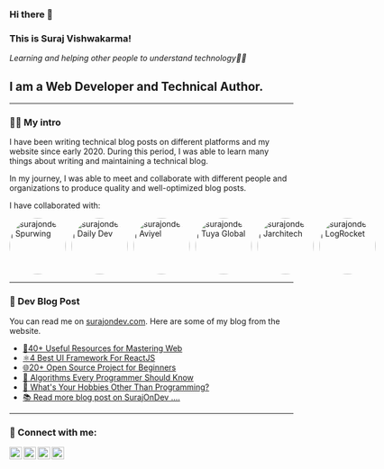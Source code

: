 ### Hi there 👋

### This is Suraj Vishwakarma!

*Learning and helping other people to understand technology👨‍💻*

## I am a Web Developer and Technical Author.

---

### 👨‍💻 My intro 

I have been writing technical blog posts on different platforms and my website since early 2020. During this period, I was able to learn many things about writing and maintaining a technical blog.

In my journey, I was able to meet and collaborate with different people and organizations to produce quality and well-optimized blog posts.

I have collaborated with:

<div style="display:flex" >
  <img alt="surajondev | Spurwing" style="border-radius:50%;" src="https://avatars.githubusercontent.com/u/87380658?s=280&v=4" width="100px" />
  <img alt="surajondev | Daily Dev" style="border-radius:50%;margin-left:10px;" src="https://bit.ly/3L81K66" width="100px" />
<img alt="surajondev | Aviyel" style="border-radius:50%;margin-left:10px;" src="https://bit.ly/34h5otG" width="100px" />
<img alt="surajondev | Tuya Global" style="border-radius:50%;margin-left:10px;" src="https://bit.ly/3La8yAe" width="100px" />
<img alt="surajondev | Jarchitech"  style="border-radius:50%;margin-left:10px;" src="https://bit.ly/3Jb00aB" width="100px" />
<img alt="surajondev | LogRocket"  style="border-radius:50%;margin-left:10px;" src="https://bit.ly/34pCfMW" width="100px" />
 </div>

---

### 📓 Dev Blog Post
You can read me on [surajondev.com](https://surajondev.com/). Here are some of my blog from the website.

- [🎁40+ Useful Resources for Mastering Web](https://surajondev.com/2021/04/12/40-useful-resources-for-mastering-web%f0%9f%8e%81/)
- [⚛️4 Best UI Framework For ReactJS](https://surajondev.com/2021/04/01/4-best-ui-framework-for-reactjs/)
- [🌐20+ Open Source Project for Beginners](https://dev.to/surajondev/beginners-guide-to-starting-your-open-source-journey-1bgb)
- [🎰 Algorithms Every Programmer Should Know](https://surajondev.com/2021/02/15/algorithms-every-programmer-should-know-part-1-searching-algorithm/)
- [🏓 What's Your Hobbies Other Than Programming?](https://dev.to/surajondev/what-s-your-hobbies-other-than-programming-3j1d)
- [📚 Read more blog post on SurajOnDev ....](https://surajondev.com/)

---

### 🔗 Connect with me:

[<img align="left" alt="surajondev | DEV" width="22px" src="https://d2fltix0v2e0sb.cloudfront.net/dev-rainbow.png" />](https://dev.to/surajondev)
[<img align="left" alt="surajondev | Twitter" width="22px" src="https://logodownload.org/wp-content/uploads/2014/09/twitter-logo-4.png" />](https://twitter.com/surajondev)
[<img align="left" alt="surajondev | LinkedIn" width="22px" src="https://upload.wikimedia.org/wikipedia/commons/thumb/c/ca/LinkedIn_logo_initials.png/640px-LinkedIn_logo_initials.png" />](https://linkedin.com/surajsrv11)
[<img align="left" alt="surajondev | SurajOnDev" width="22px" src="https://avatars.githubusercontent.com/u/67496096?v=4" />](https://surajondev.wordpress.com)


